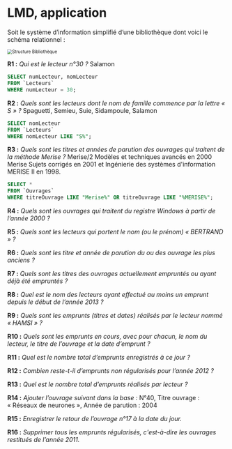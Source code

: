 # LMD, application





Soit le système d’information simplifié d’une bibliothèque dont voici le schéma relationnel :

<img src="Medias/3.0/BibliothequeStructure.png" alt="Structure Bibliothèque" style="zoom: 70%" />

**R1 :** *Qui est le lecteur n°30 ?* Salamon

```sql
SELECT numLecteur, nomLecteur 
FROM `Lecteurs` 
WHERE numLecteur = 30; 
```

**R2 :** *Quels sont les lecteurs dont le nom de famille commence par la lettre « S » ?* Spaguetti, Semieu, Suie, Sidampoule, Salamon

```sql
SELECT nomLecteur 
FROM `Lecteurs` 
WHERE nomLecteur LIKE "S%"; 
```

**R3 :** *Quels sont les titres et années de parution des ouvrages qui traitent de la méthode Merise ?*  Merise/2 Modèles et techniques avancés en 2000 Merise Sujets corrigés en 2001 et Ingénierie des systèmes d'information MERISE II en 1998.

```sql
SELECT * 
FROM `Ouvrages` 
WHERE titreOuvrage LIKE "Merise%" OR titreOuvrage LIKE "%MERISE%"; 
```

**R4 :** *Quels sont les ouvrages qui traitent du registre Windows à partir de l’année 2000 ?*

**R5 :** *Quels sont les lecteurs qui portent le nom (ou le prénom) « BERTRAND » ?*

**R6 :** *Quels sont les titre et année de parution du ou des ouvrage les plus anciens ?*

**R7 :** *Quels sont les titres des ouvrages actuellement empruntés ou ayant déjà été empruntés ?*

**R8 :** *Quel est le nom des lecteurs ayant effectué au moins un emprunt depuis le début de l’année 2013 ?*

**R9 :** *Quels sont les emprunts (titres et dates) réalisés par le lecteur nommé « HAMSI » ?*

**R10 :** *Quels sont les emprunts en cours, avec pour chacun, le nom du lecteur, le titre de l’ouvrage et la date d’emprunt ?*

**R11 :** *Quel est le nombre total d’emprunts enregistrés à ce jour ?*

**R12 :** *Combien reste-t-il d’emprunts non régularisés pour l’année 2012 ?*

**R13 :** *Quel est le nombre total d’emprunts réalisés par lecteur ?*

**R14 :** *Ajouter l’ouvrage suivant dans la base :*
    N°40, Titre ouvrage : « Réseaux de neurones », 
    Année de parution : 2004

**R15 :** *Enregistrer le retour de l’ouvrage n°17 à la date du jour.*

**R16 :** *Supprimer tous les emprunts régularisés, c'est-à-dire les ouvrages restitués de l’année 2011.*